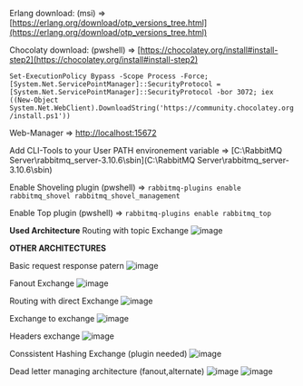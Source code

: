 Erlang download: (msi) => [https://erlang.org/download/otp_versions_tree.html](https://erlang.org/download/otp_versions_tree.html)

Chocolaty download: (pwshell) => [https://chocolatey.org/install#install-step2](https://chocolatey.org/install#install-step2)

```Set-ExecutionPolicy Bypass -Scope Process -Force; [System.Net.ServicePointManager]::SecurityProtocol = [System.Net.ServicePointManager]::SecurityProtocol -bor 3072; iex ((New-Object System.Net.WebClient).DownloadString('https://community.chocolatey.org/install.ps1'))```

Web-Manager => [http://localhost:15672](http://localhost:15672)

Add CLI-Tools to your User PATH environement variable => [C:\RabbitMQ Server\rabbitmq_server-3.10.6\sbin](C:\RabbitMQ Server\rabbitmq_server-3.10.6\sbin)

Enable Shoveling plugin (pwshell) => ```rabbitmq-plugins enable rabbitmq_shovel rabbitmq_shovel_management```

Enable Top plugin (pwshell) => ```rabbitmq-plugins enable rabbitmq_top```

**Used Architecture**
Routing with topic Exchange
![image](https://user-images.githubusercontent.com/68454661/180667155-528c8a2c-e9c9-49e5-a856-08edcf02ec46.png)


**OTHER ARCHITECTURES**

Basic request response patern
![image](https://user-images.githubusercontent.com/68454661/180667088-f57ec6c4-9b42-4fed-9562-a552b757cca5.png)

Fanout Exchange
![image](https://user-images.githubusercontent.com/68454661/180667207-db5a208b-1366-458b-b66e-3927056831be.png)

Routing with direct Exchange
![image](https://user-images.githubusercontent.com/68454661/180667134-da9d5243-9947-44a7-9403-0db7d96014bf.png)

Exchange to exchange
![image](https://user-images.githubusercontent.com/68454661/180666898-8ad350e5-6727-4df1-a9cf-c933e682b664.png)

Headers exchange
![image](https://user-images.githubusercontent.com/68454661/180666934-0d32ebfa-e4a0-4bff-b02f-e20a57222442.png)

Conssistent Hashing Exchange (plugin needed)
![image](https://user-images.githubusercontent.com/68454661/180667041-f1cb9c22-b639-4780-aed5-6e2526a538d8.png)

Dead letter managing architecture (fanout,alternate)
![image](https://user-images.githubusercontent.com/68454661/180666825-240f65e7-387f-41c7-ba9e-bb1aec7e52ef.png)
![image](https://user-images.githubusercontent.com/68454661/180666858-5e5393c1-565e-4627-a8d0-eb45730ab1bb.png)

